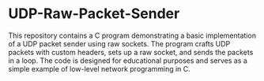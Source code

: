 # UDP-Raw-Packet-Sender
This repository contains a C program demonstrating a basic implementation of a UDP packet sender using raw sockets. The program crafts UDP packets with custom headers, sets up a raw socket, and sends the packets in a loop. The code is designed for educational purposes and serves as a simple example of low-level network programming in C.
